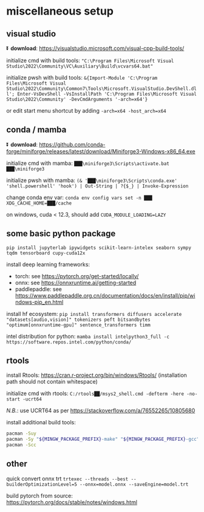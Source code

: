 # miscellaneous setup

## visual studio

⏬ **download**: https://visualstudio.microsoft.com/visual-cpp-build-tools/

initialize cmd with build tools: `"C:\Program Files\Microsoft Visual Studio\2022\Community\VC\Auxiliary\Build\vcvars64.bat"`

initialize pwsh with build tools: `&{Import-Module 'C:\Program Files\Microsoft Visual Studio\2022\Community\Common7\Tools\Microsoft.VisualStudio.DevShell.dll'; Enter-VsDevShell -VsInstallPath 'C:\Program Files\Microsoft Visual Studio\2022\Community' -DevCmdArguments '-arch=x64'}`

or edit start menu shortcut by adding `-arch=x64 -host_arch=x64`

## conda / mamba

⏬ **download**: https://github.com/conda-forge/miniforge/releases/latest/download/Miniforge3-Windows-x86_64.exe

initialize cmd with mamba: `███\miniforge3\Scripts\activate.bat ███\miniforge3`

initialize pwsh with mamba: `(& '███\miniforge3\Scripts\conda.exe' 'shell.powershell' 'hook') | Out-String | ?{$_} | Invoke-Expression`

change conda env var: `conda env config vars set -n ███ XDG_CACHE_HOME=███/cache`

on windows, cuda < 12.3, should add `CUDA_MODULE_LOADING=LAZY`

## some basic python package

`pip install jupyterlab ipywidgets scikit-learn-intelex seaborn sympy tqdm tensorboard cupy-cuda12x`

install deep learning frameworks:
- torch: see https://pytorch.org/get-started/locally/
- onnx: see https://onnxruntime.ai/getting-started
- paddlepaddle: see https://www.paddlepaddle.org.cn/documentation/docs/en/install/pip/windows-pip_en.html

install hf ecosystem: `pip install transformers diffusers accelerate "datasets[audio,vision]" tokenizers peft bitsandbytes "optimum[onnxruntime-gpu]" sentence_transformers timm`

intel distribution for python: `mamba install intelpython3_full -c https://software.repos.intel.com/python/conda/`

## rtools

install Rtools: https://cran.r-project.org/bin/windows/Rtools/ (installation path should not contain whitespace)

initialize cmd with rtools: `C:/rtools██/msys2_shell.cmd -defterm -here -no-start -ucrt64`

*N.B.*: use UCRT64 as per https://stackoverflow.com/a/76552265/10805680

install additional build tools:
```bash
pacman -Suy
pacman -Sy "${MINGW_PACKAGE_PREFIX}-make" "${MINGW_PACKAGE_PREFIX}-gcc"
pacman -Scc
```

## other

quick convert onnx trt `trtexec --threads --best --builderOptimizationLevel=5 --onnx=model.onnx --saveEngine=model.trt`

build pytorch from source: https://pytorch.org/docs/stable/notes/windows.html
